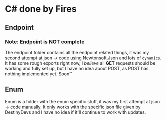 # C# done by Fires

## Endpoint

### Note: Endpoint is NOT complete

The endpoint folder contains all the endpoint related things, it was my second attempt at json -> code using Newtonsoft.Json and lots of `dynamics`. It has some rough exports right now, I *believe* all **GET** requests should be working and fully set up, but I have no idea about POST, as POST has nothing implemented yet. Soon:tm:

## Enum

Enum is a folder with the enum specific stuff, it was my first attempt at json -> code manually. It only works with the specific json file given by DestinyDevs and I have no idea if it'll continue to work with updates.
